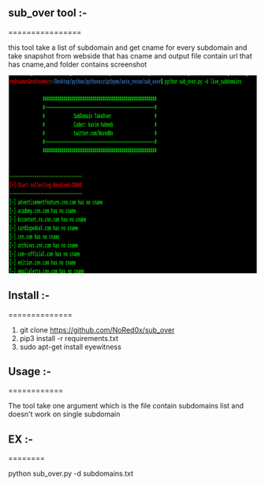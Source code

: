 ## sub_over tool :-
================

this tool take a list of subdomain and get cname for every subdomain and take snapshot from webside that has cname
and output file contain url that has cname,and folder contains screenshot

<img src="/cname.PNG" alt="Getting-gz" width="1100" height="400">

## Install :-
==============

1. git clone https://github.com/NoRed0x/sub_over 
2. pip3 install -r requirements.txt
3. sudo apt-get install eyewitness


## Usage :-
============

The tool take one argument which is the file contain subdomains list and doesn't work on single subdomain 

## EX :-
========

python sub_over.py -d subdomains.txt
